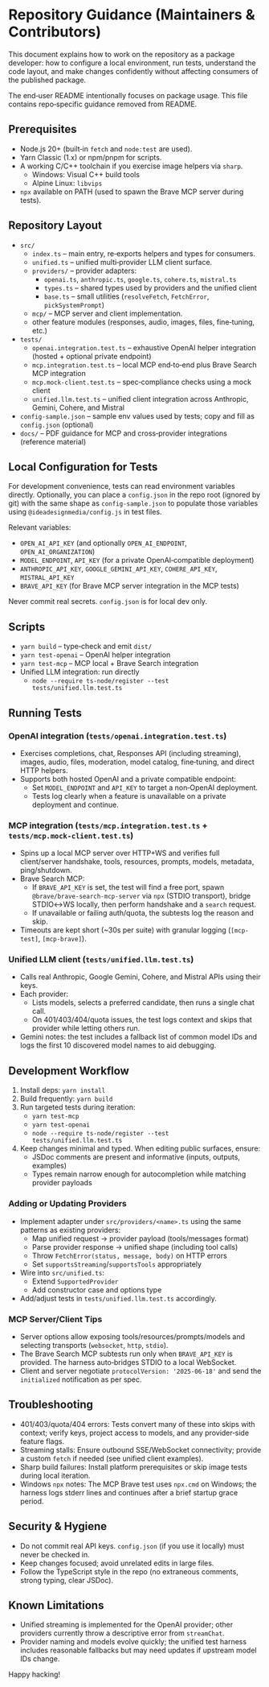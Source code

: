 # Repository Guidance (Maintainers & Contributors)

This document explains how to work on the repository as a package developer: how to configure a local environment, run tests, understand the code layout, and make changes confidently without affecting consumers of the published package.

The end‑user README intentionally focuses on package usage. This file contains repo‑specific guidance removed from README.

## Prerequisites
- Node.js 20+ (built‑in `fetch` and `node:test` are used).
- Yarn Classic (1.x) or npm/pnpm for scripts.
- A working C/C++ toolchain if you exercise image helpers via `sharp`.
  - Windows: Visual C++ build tools
  - Alpine Linux: `libvips`
- `npx` available on PATH (used to spawn the Brave MCP server during tests).

## Repository Layout
- `src/`
  - `index.ts` – main entry, re‑exports helpers and types for consumers.
  - `unified.ts` – unified multi‑provider LLM client surface.
  - `providers/` – provider adapters:
    - `openai.ts`, `anthropic.ts`, `google.ts`, `cohere.ts`, `mistral.ts`
    - `types.ts` – shared types used by providers and the unified client
    - `base.ts` – small utilities (`resolveFetch`, `FetchError`, `pickSystemPrompt`)
  - `mcp/` – MCP server and client implementation.
  - other feature modules (responses, audio, images, files, fine‑tuning, etc.)
- `tests/`
  - `openai.integration.test.ts` – exhaustive OpenAI helper integration (hosted + optional private endpoint)
  - `mcp.integration.test.ts` – local MCP end‑to‑end plus Brave Search MCP integration
  - `mcp.mock-client.test.ts` – spec‑compliance checks using a mock client
  - `unified.llm.test.ts` – unified client integration across Anthropic, Gemini, Cohere, and Mistral
- `config-sample.json` – sample env values used by tests; copy and fill as `config.json` (optional)
- `docs/` – PDF guidance for MCP and cross‑provider integrations (reference material)

## Local Configuration for Tests
For development convenience, tests can read environment variables directly. Optionally, you can place a `config.json` in the repo root (ignored by git) with the same shape as `config-sample.json` to populate those variables using `@ideadesignmedia/config.js` in test files.

Relevant variables:
- `OPEN_AI_API_KEY` (and optionally `OPEN_AI_ENDPOINT`, `OPEN_AI_ORGANIZATION`)
- `MODEL_ENDPOINT`, `API_KEY` (for a private OpenAI‑compatible deployment)
- `ANTHROPIC_API_KEY`, `GOOGLE_GEMINI_API_KEY`, `COHERE_API_KEY`, `MISTRAL_API_KEY`
- `BRAVE_API_KEY` (for Brave MCP server integration in the MCP tests)

Never commit real secrets. `config.json` is for local dev only.

## Scripts
- `yarn build` – type‑check and emit `dist/`
- `yarn test-openai` – OpenAI helper integration
- `yarn test-mcp` – MCP local + Brave Search integration
- Unified LLM integration: run directly
  - `node --require ts-node/register --test tests/unified.llm.test.ts`

## Running Tests

### OpenAI integration (`tests/openai.integration.test.ts`)
- Exercises completions, chat, Responses API (including streaming), images, audio, files, moderation, model catalog, fine‑tuning, and direct HTTP helpers.
- Supports both hosted OpenAI and a private compatible endpoint:
  - Set `MODEL_ENDPOINT` and `API_KEY` to target a non‑OpenAI deployment.
  - Tests log clearly when a feature is unavailable on a private deployment and continue.

### MCP integration (`tests/mcp.integration.test.ts` + `tests/mcp.mock-client.test.ts`)
- Spins up a local MCP server over HTTP+WS and verifies full client/server handshake, tools, resources, prompts, models, metadata, ping/shutdown.
- Brave Search MCP:
  - If `BRAVE_API_KEY` is set, the test will find a free port, spawn `@brave/brave-search-mcp-server` via `npx` (STDIO transport), bridge STDIO↔WS locally, then perform handshake and a `search` request.
  - If unavailable or failing auth/quota, the subtests log the reason and skip.
- Timeouts are kept short (~30s per suite) with granular logging (`[mcp-test]`, `[mcp-brave]`).

### Unified LLM client (`tests/unified.llm.test.ts`)
- Calls real Anthropic, Google Gemini, Cohere, and Mistral APIs using their keys.
- Each provider:
  - Lists models, selects a preferred candidate, then runs a single chat call.
  - On 401/403/404/quota issues, the test logs context and skips that provider while letting others run.
- Gemini notes: the test includes a fallback list of common model IDs and logs the first 10 discovered model names to aid debugging.

## Development Workflow
1. Install deps: `yarn install`
2. Build frequently: `yarn build`
3. Run targeted tests during iteration:
   - `yarn test-mcp`
   - `yarn test-openai`
   - `node --require ts-node/register --test tests/unified.llm.test.ts`
4. Keep changes minimal and typed. When editing public surfaces, ensure:
   - JSDoc comments are present and informative (inputs, outputs, examples)
   - Types remain narrow enough for autocompletion while matching provider payloads

### Adding or Updating Providers
- Implement adapter under `src/providers/<name>.ts` using the same patterns as existing providers:
  - Map unified request → provider payload (tools/messages format)
  - Parse provider response → unified shape (including tool calls)
  - Throw `FetchError(status, message, body)` on HTTP errors
  - Set `supportsStreaming`/`supportsTools` appropriately
- Wire into `src/unified.ts`:
  - Extend `SupportedProvider`
  - Add constructor case and options type
- Add/adjust tests in `tests/unified.llm.test.ts` accordingly.

### MCP Server/Client Tips
- Server options allow exposing tools/resources/prompts/models and selecting transports (`websocket`, `http`, `stdio`).
- The Brave Search MCP subtests run only when `BRAVE_API_KEY` is provided. The harness auto‑bridges STDIO to a local WebSocket.
- Client and server negotiate `protocolVersion: '2025-06-18'` and send the `initialized` notification as per spec.

## Troubleshooting
- 401/403/quota/404 errors: Tests convert many of these into skips with context; verify keys, project access to models, and any provider‑side feature flags.
- Streaming stalls: Ensure outbound SSE/WebSocket connectivity; provide a custom `fetch` if needed (see unified client examples).
- Sharp build failures: Install platform prerequisites or skip image tests during local iteration.
- Windows `npx` notes: The MCP Brave test uses `npx.cmd` on Windows; the harness logs stderr lines and continues after a brief startup grace period.

## Security & Hygiene
- Do not commit real API keys. `config.json` (if you use it locally) must never be checked in.
- Keep changes focused; avoid unrelated edits in large files.
- Follow the TypeScript style in the repo (no extraneous comments, strong typing, clear JSDoc).

## Known Limitations
- Unified streaming is implemented for the OpenAI provider; other providers currently throw a descriptive error from `streamChat`.
- Provider naming and models evolve quickly; the unified test harness includes reasonable fallbacks but may need updates if upstream model IDs change.

Happy hacking!

